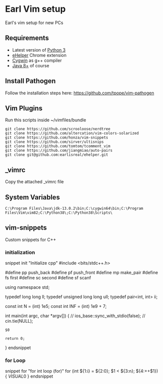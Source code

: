 # Earl Vim setup


Earl's vim setup for new PCs


## Requirements

* Latest version of [Python 3](https://www.python.org/downloads/)
* [eHelper](https://github.com/earlisreal/eHelper-Chrome-Extension) Chrome extension
* [Cygwin](https://www.cygwin.com/) as g++ compiler
* [Java 8+](https://www.oracle.com/java/technologies/javase-jdk13-downloads.html) of course

## Install Pathogen

Follow the installation steps here: https://github.com/tpope/vim-pathogen

## Vim Plugins

Run this scripts inside ~/vimfiles/bundle

    git clone https://github.com/scrooloose/nerdtree
    git clone https://github.com/altercation/vim-colors-solarized
    git clone https://github.com/honza/vim-snippets
    git clone https://github.com/sirver/ultisnips
    git clone https://github.com/tomtom/tcomment_vim
    git clone https://github.com/jiangmiao/auto-pairs
    git clone git@github.com:earlisreal/ehelper.git
    
    

## _vimrc

Copy the attached _vimrc file

## System Variables

    C:\Program Files\Java\jdk-13.0.2\bin;C:\cygwin64\bin;C:\Program Files\Vim\vim82;C:\Python38\;C:\Python38\Scripts\

## vim-snippets

Custom snippets for C++

### initialization

snippet init "Initialize cpp"
#include <bits/stdc++.h>

#define pp push_back
#define pf push_front
#define mp make_pair
#define fs first
#define sc second
#define sf scanf

using namespace std;

typedef long long ll;
typedef unsigned long long ull;
typedef pair<int, int> ii;

const int N = (int) 1e5;
const int INF = (int) 1e9 + 7;

int main(int argc, char *argv[])
{
	// ios_base::sync_with_stdio(false);
	// cin.tie(NULL);

	$0

	return 0;
}
endsnippet

### for Loop

snippet for "for int loop (for)"
for (int ${1:i} = ${2:0}; $1 < ${3:n}; ${4:++$1}) {
	${VISUAL}$0
}
endsnippet


